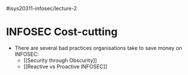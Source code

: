 #isys20311-infosec/lecture-2 
# INFOSEC Cost-cutting

- There are several bad practices organisations take to save money on INFOSEC:
	- [[Security through Obscurity]]
	- [[Reactive vs Proactive INFOSEC]]